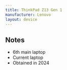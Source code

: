 ```yaml
---
title: ThinkPad Z13 Gen 1
manufacturer: Lenovo
layout: device
---
```


## Notes

-   6th main laptop
-   Current laptop
-   Obtained in 2024
